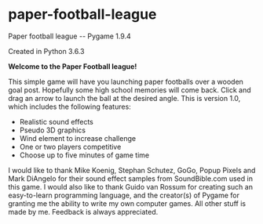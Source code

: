 # paper-football-league
Paper football league -- Pygame 1.9.4

Created in Python 3.6.3

<b>Welcome to the Paper Football league!</b>

This simple game will have you launching paper footballs over a wooden goal post.  Hopefully some high school memories will come back.  Click and drag an arrow to launch the ball at the desired angle.  This is version 1.0, which includes the following features:

- Realistic sound effects
- Pseudo 3D graphics
- Wind element to increase challenge
- One or two players competitive
- Choose up to five minutes of game time

I would like to thank Mike Koenig, Stephan Schutez, GoGo, Popup Pixels and Mark DiAngelo for their sound effect samples from SoundBible.com used in this game.  I would also like to thank Guido van Rossum for creating such an easy-to-learn programming language, and the creator(s) of Pygame for granting me the ability to write my own computer games.  All other stuff is made by me.  Feedback is always appreciated.
